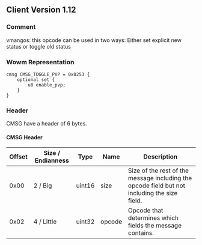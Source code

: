 ## Client Version 1.12

### Comment

vmangos: this opcode can be used in two ways: Either set explicit new status or toggle old status

### Wowm Representation
```rust,ignore
cmsg CMSG_TOGGLE_PVP = 0x0253 {
    optional set {    
        u8 enable_pvp;        
    }    
}

```
### Header
CMSG have a header of 6 bytes.

#### CMSG Header
| Offset | Size / Endianness | Type   | Name   | Description |
| ------ | ----------------- | ------ | ------ | ----------- |
| 0x00   | 2 / Big           | uint16 | size   | Size of the rest of the message including the opcode field but not including the size field.|
| 0x02   | 4 / Little        | uint32 | opcode | Opcode that determines which fields the message contains.|
